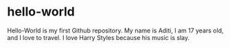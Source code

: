 # hello-world
Hello-World is my first Github repository.
My name is Aditi, I am 17 years old, and I love to travel. 
I love Harry Styles because his music is slay.
